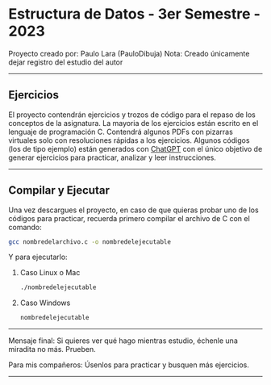# Estructura de Datos - 3er Semestre - 2023
Proyecto creado por: Paulo Lara (PauloDibuja)
Nota: Creado únicamente dejar registro del estudio del autor

---
## Ejercicios
El proyecto contendrán ejercicios y trozos de código para el repaso de los conceptos de la asignatura. La mayoria de los ejercicios están escrito en el lenguaje de programación C. Contendrá algunos PDFs con pizarras virtuales solo con resoluciones rápidas a los ejercicios. Algunos códigos (los de tipo ejemplo) están generados con [ChatGPT](https://chat.openai.com/) con el único objetivo de generar ejercicios para practicar, analizar y leer instrucciones. 

---
## Compilar y Ejecutar

Una vez descargues el proyecto, en caso de que quieras probar uno de los códigos para practicar, recuerda primero compilar el archivo de C con el comando:

```bash
gcc nombredelarchivo.c -o nombredelejecutable
```

Y para ejecutarlo:
1. Caso Linux o Mac
	```bash
	./nombredelejecutable
	```
2. Caso Windows
	```cmd
	nombredelejecutable
	```
---
Mensaje final: Si quieres ver qué hago mientras estudio, échenle una miradita no más. Prueben. 

Para mis compañeros: Úsenlos para practicar y busquen más ejercicios.

---